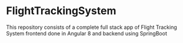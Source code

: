 # FlightTrackingSystem
This repository consists of a complete full stack app of Flight Tracking System frontend done in Angular 8 and backend using SpringBoot
